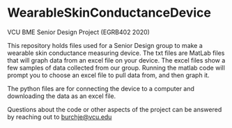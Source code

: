 # WearableSkinConductanceDevice
VCU BME Senior Design Project (EGRB402 2020)

This repository holds files used for a Senior Design
group to make a wearable skin conductance measuring 
device. The txt files are MatLab files that will graph
data from an excel file on your device. The excel files
show a few samples of data collected from our group. 
Running the matlab code will prompt you to choose an 
excel file to pull data from, and then graph it.

The python files are for connecting the device to a
computer and downloading the data as an excel file.

Questions about the code or other aspects of the project 
can be answered by reaching out to burchje@vcu.edu
